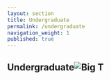 ```yaml
---
layout: section
title: Undergraduate
permalink: /undergraduate
navigation_weight: 1
published: true
---
```


## Undergraduate![Big T]({{site.baseurl}}/_sections/BigT_logo_PMS201.png)

